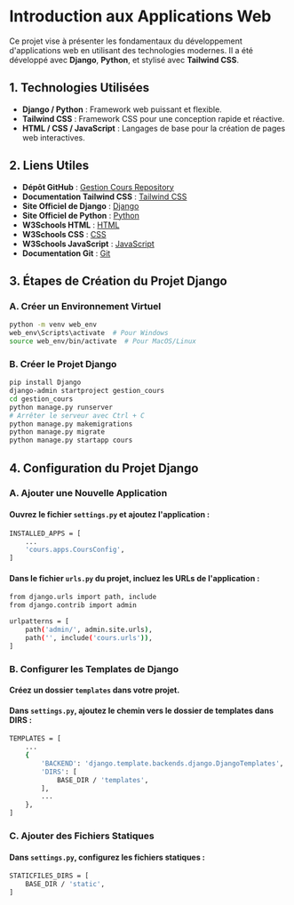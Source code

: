 # Introduction aux Applications Web

Ce projet vise à présenter les fondamentaux du développement d'applications web en utilisant des technologies modernes. Il a été développé avec **Django**, **Python**, et stylisé avec **Tailwind CSS**.

## 1. Technologies Utilisées
- **Django / Python** : Framework web puissant et flexible.
- **Tailwind CSS** : Framework CSS pour une conception rapide et réactive.
- **HTML / CSS / JavaScript** : Langages de base pour la création de pages web interactives.

## 2. Liens Utiles
- **Dépôt GitHub** : [Gestion Cours Repository](https://github.com/Fred-Mugisho/gestion-cours)
- **Documentation Tailwind CSS** : [Tailwind CSS](https://tailwindcss.com/)
- **Site Officiel de Django** : [Django](https://www.djangoproject.com)
- **Site Officiel de Python** : [Python](https://www.python.org)
- **W3Schools HTML** : [HTML](https://www.w3schools.com)
- **W3Schools CSS** : [CSS](https://www.w3schools.com)
- **W3Schools JavaScript** : [JavaScript](https://www.w3schools.com)
- **Documentation Git** : [Git](https://git-scm.com/doc)

## 3. Étapes de Création du Projet Django

### A. Créer un Environnement Virtuel
```bash
python -m venv web_env
web_env\Scripts\activate  # Pour Windows
source web_env/bin/activate  # Pour MacOS/Linux
```

### B. Créer le Projet Django
```bash
pip install Django
django-admin startproject gestion_cours
cd gestion_cours
python manage.py runserver
# Arrêter le serveur avec Ctrl + C
python manage.py makemigrations
python manage.py migrate
python manage.py startapp cours
```

## 4. Configuration du Projet Django

### A. Ajouter une Nouvelle Application
#### Ouvrez le fichier ```settings.py``` et ajoutez l'application :
```bash
INSTALLED_APPS = [
    ...
    'cours.apps.CoursConfig',
]
```

#### Dans le fichier ```urls.py``` du projet, incluez les URLs de l'application :
```bash
from django.urls import path, include
from django.contrib import admin

urlpatterns = [
    path('admin/', admin.site.urls),
    path('', include('cours.urls')),
]
```

### B. Configurer les Templates de Django
#### Créez un dossier ```templates``` dans votre projet.
#### Dans ```settings.py```, ajoutez le chemin vers le dossier de templates dans DIRS :
```bash 
TEMPLATES = [
    ...
    {
        'BACKEND': 'django.template.backends.django.DjangoTemplates',
        'DIRS': [
            BASE_DIR / 'templates',
        ],
        ...
    },
]
```

### C. Ajouter des Fichiers Statiques
#### Dans ```settings.py```, configurez les fichiers statiques :
```bash
STATICFILES_DIRS = [
    BASE_DIR / 'static',
]
```